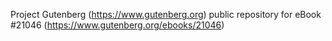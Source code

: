 Project Gutenberg (https://www.gutenberg.org) public repository for eBook #21046 (https://www.gutenberg.org/ebooks/21046)
